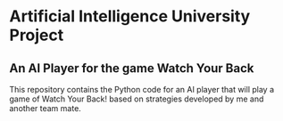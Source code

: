 # Artificial Intelligence University Project
## An AI Player for the game Watch Your Back

This repository contains the Python code for an AI player that will play a game of Watch Your Back! based on strategies developed
by me and another team mate.
